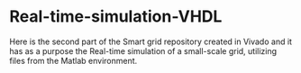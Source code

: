 # Real-time-simulation-VHDL
Here is the second part of the Smart grid repository created in Vivado and it has as a purpose the Real-time simulation of a small-scale grid, utilizing files from the Matlab environment.
